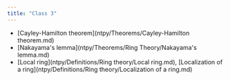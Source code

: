 ```yaml
---
title: "Class 3"
---
```


- [Cayley-Hamilton theorem](ntpy/Theorems/Cayley-Hamilton theorem.md)
- [Nakayama's lemma](ntpy/Theorems/Ring Theory/Nakayama's lemma.md)
- [Local ring](ntpy/Definitions/Ring theory/Local ring.md), [Localization of a ring](ntpy/Definitions/Ring theory/Localization of a ring.md)
